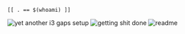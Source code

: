 `[[ . == $(whoami) ]]`

![yet another i3 gaps setup](https://i.imgur.com/53zPEIe.gif)
![getting shit done](https://i.imgur.com/NfNMDiW.gif)
![readme](https://i.imgur.com/2EmHLtb.gif)
[](![communicate](https://i.imgur.com/QVVP1Em.jpg))
[](![colorflame](https://i.giphy.com/media/WRZWkBEwsPqYIT98xd/source.gif))
